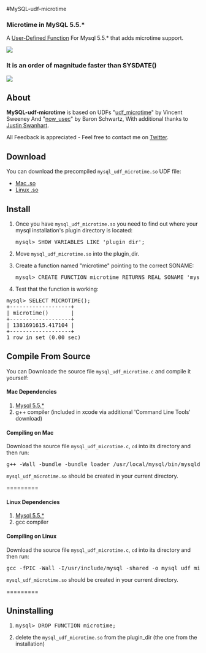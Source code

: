 #MySQL-udf-microtime

### Microtime in MySQL 5.5.*

A [User-Defined Function][UDF] For Mysql 5.5.* that adds microtime support.

<a href="http://i.imgur.com/GMw5tit.png"><img src="http://i.imgur.com/GMw5tit.png"/></a>

### It is an order of magnitude faster than SYSDATE()

<a href="http://i.imgur.com/tR4hjD3.png"><img src="http://i.imgur.com/tR4hjD3.png"/></a>


## About

**MySQL-udf-microtime** is based on UDFs "[udf_microtime][micro]" by Vincent Sweeney
And "[now_usec][usec]" by Baron Schwartz, With additional thanks to [Justin Swanhart][swanhart].

All Feedback is appreciated - Feel free to contact me on [Twitter].




## Download

 You can download the precompiled `mysql_udf_microtime.so` UDF file:
 
 * [Mac .so][download-mac]
 * [Linux .so][download-lin]
 
 
## Install

1. Once you have `mysql_udf_microtime.so` you need to find out where your mysql installation's plugin directory is located:
    
   <pre>mysql> SHOW VARIABLES LIKE 'plugin_dir';</pre>
    
    
2. Move `mysql_udf_microtime.so` into the plugin_dir.


3. Create a function named "microtime" pointing to the correct SONAME:

   <pre>mysql> CREATE FUNCTION microtime RETURNS REAL SONAME 'mysql_udf_microtime.so';</pre>


4.  Test that the function is working:

   <pre>mysql> SELECT MICROTIME();
+-------------------+
| microtime()       |
+-------------------+
| 1381691615.417104 |
+-------------------+
1 row in set (0.00 sec)</pre>
 


## Compile From Source

 You can Downloade the source file `mysql_udf_microtime.c` and compile it yourself:

#### Mac Dependencies
 1. [Mysql 5.5.*][mysql]
 2. g++ compiler (included in xcode via additional 'Command Line Tools' download)

#### Compiling on Mac

 Download the source file `mysql_udf_microtime.c`,  `cd` into its directory and then run:

<pre>g++ -Wall -bundle -bundle_loader /usr/local/mysql/bin/mysqld -o mysql_udf_microtime.so `/usr/local/mysql/bin/mysql_config --cflags` mysql_udf_microtime.c</pre>

 `mysql_udf_microtime.so` should be created in your current directory.

========= 

#### Linux Dependencies 
 1. [Mysql 5.5.*][mysql]
 2. gcc compiler

#### Compiling on Linux

 Download the source file `mysql_udf_microtime.c`,  `cd` into its directory and then run:
 
 <pre>gcc -fPIC -Wall -I/usr/include/mysql -shared -o mysql_udf_microtime.so mysql_udf_microtime.c</pre>
 
 `mysql_udf_microtime.so` should be created in your current directory.



========= 

## Uninstalling

 1. <pre>mysql> DROP FUNCTION microtime;</pre>
 2. delete the `mysql_udf_microtime.so` from the plugin_dir (the one from the installation)

[UDF]:http://dev.mysql.com/doc/refman/5.5/en/create-function-udf.html
[mysql]:http://dev.mysql.com/downloads/mysql/
[micro]:https://bitbucket.org/vinces/udf-microtime/src/bd48df4d4020/udf_microtime.c
[usec]:http://www.xaprb.com/blog/2007/10/30/how-i-built-the-now_usec-udf-for-mysql/
[swanhart]:http://swanhart.livejournal.com/116981.html
[download-mac]:https://github.com/CarnotInteractive/MySQL-udf-microtime/raw/master/compiled_mac/mysql_udf_microtime.so
[download-lin]:https://github.com/CarnotInteractive/MySQL-udf-microtime/raw/master/compiled_linux/mysql_udf_microtime.so
[twitter]: http://twitter.com/jo_shadow
